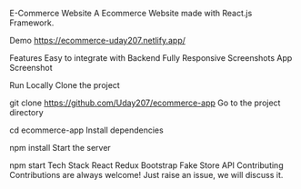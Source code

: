 E-Commerce Website
A Ecommerce Website made with React.js Framework.

Demo
https://ecommerce-uday207.netlify.app/

Features
Easy to integrate with Backend
Fully Responsive
Screenshots
App Screenshot

Run Locally
Clone the project

  git clone https://github.com/Uday207/ecommerce-app
Go to the project directory

  cd ecommerce-app
Install dependencies

  npm install
Start the server

  npm start
Tech Stack
React
Redux
Bootstrap
Fake Store API
Contributing
Contributions are always welcome! Just raise an issue, we will discuss it.

